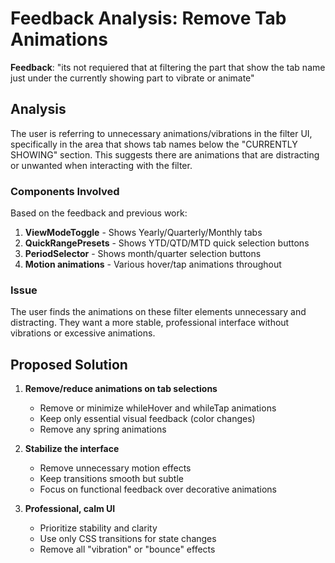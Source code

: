 # Feedback Analysis: Remove Tab Animations

**Feedback**: "its not requiered that at filtering the part that show the tab name just under the currently showing part to vibrate or animate"

## Analysis

The user is referring to unnecessary animations/vibrations in the filter UI, specifically in the area that shows tab names below the "CURRENTLY SHOWING" section. This suggests there are animations that are distracting or unwanted when interacting with the filter.

### Components Involved
Based on the feedback and previous work:
1. **ViewModeToggle** - Shows Yearly/Quarterly/Monthly tabs
2. **QuickRangePresets** - Shows YTD/QTD/MTD quick selection buttons
3. **PeriodSelector** - Shows month/quarter selection buttons
4. **Motion animations** - Various hover/tap animations throughout

### Issue
The user finds the animations on these filter elements unnecessary and distracting. They want a more stable, professional interface without vibrations or excessive animations.

## Proposed Solution

1. **Remove/reduce animations on tab selections**
   - Remove or minimize whileHover and whileTap animations
   - Keep only essential visual feedback (color changes)
   - Remove any spring animations

2. **Stabilize the interface**
   - Remove unnecessary motion effects
   - Keep transitions smooth but subtle
   - Focus on functional feedback over decorative animations

3. **Professional, calm UI**
   - Prioritize stability and clarity
   - Use only CSS transitions for state changes
   - Remove all "vibration" or "bounce" effects